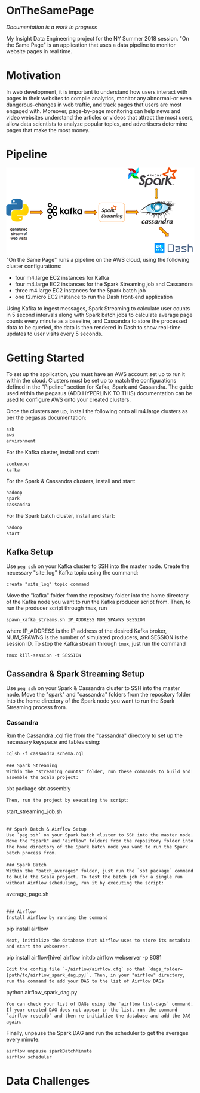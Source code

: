 # OnTheSamePage
*Documentation is a work in progress*

My Insight Data Engineering project for the NY Summer 2018 session. "On the Same Page" is an application that uses a data pipeline to monitor website pages in real time.

# Motivation
In web development, it is important to understand how users interact with pages in their websites to compile analytics, monitor any abnormal-or even dangerous-changes in web traffic, and track pages that users are most engaged with. Moreover, page-by-page monitoring can help news and video websites understand the articles or videos that attract the most users, allow data scientists to analyze popular topics, and advertisers determine pages that make the most money.

# Pipeline
![alt text](img/pipeline.png)
"On the Same Page" runs a pipeline on the AWS cloud, using the following cluster configurations:

* four m4.large EC2 instances for Kafka
* four m4.large EC2 instances for the Spark Streaming job and Cassandra 
* three m4.large EC2 instances for the Spark batch job
* one t2.micro EC2 instance to run the Dash front-end application

Using Kafka to ingest messages, Spark Streaming to calculate user counts in 5 second intervals along with Spark batch jobs to calculate average page counts every minute as a baseline, and Cassandra to store the processed data to be queried, the data is then rendered in Dash to show real-time updates to user visits every 5 seconds.

# Getting Started
To set up the application, you must have an AWS account set up to run it within the cloud. Clusters must be set up to match the configurations defined in the "Pipeline" section for Kafka, Spark and Cassandra. The guide used within the pegasus (ADD HYPERLINK TO THIS) documentation can be used to configure AWS onto your created clusters.

Once the clusters are up, install the following onto all m4.large clusters as per the pegasus documentation:
```
ssh
aws
environment
```

For the Kafka cluster, install and start:
```
zookeeper
kafka
```

For the Spark & Cassandra clusters, install and start:
```
hadoop
spark
cassandra
```

For the Spark batch cluster, install and start:
```
hadoop
start
```

## Kafka Setup
Use `peg ssh` on your Kafka cluster to SSH into the master node. Create the necessary "site_log" Kafka topic using the command:
```
create "site_log" topic command
```

Move the "kafka" folder from the repository folder into the home directory of the Kafka node you want to run the Kafka producer script from. Then, to run the producer script through `tmux`, run 
```
spawn_kafka_streams.sh IP_ADDRESS NUM_SPAWNS SESSION 
```
where IP_ADDRESS is the IP address of the desired Kafka broker, NUM_SPAWNS is the number of simulated producers, and SESSION is the session ID. To stop the Kafka stream through `tmux`, just run the command
```
tmux kill-session -t SESSION
```

## Cassandra & Spark Streaming Setup
Use `peg ssh` on your Spark & Cassandra cluster to SSH into the master node. Move the "spark" and "cassandra" folders from the repository folder into the home directory of the Spark node you want to run the Spark Streaming process from. 

### Cassandra
Run the Cassandra .cql file from the "cassandra" directory to set up the necessary keyspace and tables using:
```
cqlsh -f cassandra_schema.cql

### Spark Streaming
Within the "streaming_counts" folder, run these commands to build and assemble the Scala project:
```
sbt package
sbt assembly
```
Then, run the project by executing the script:
```
start_streaming_job.sh
```

## Spark Batch & Airflow Setup
Use `peg ssh` on your Spark batch cluster to SSH into the master node. Move the "spark" and "airflow" folders from the repository folder into the home directory of the Spark batch node you want to run the Spark batch process from. 

### Spark Batch
Within the "batch_averages" folder, just run the `sbt package` command to build the Scala project. To test the batch job for a single run without Airflow scheduling, run it by executing the script:
```
average_page.sh
```

### Airflow
Install Airflow by running the command
```
pip install airflow
```
Next, initialize the database that Airflow uses to store its metadata and start the webserver.
```
pip install airflow[hive]
airflow initdb
airflow webserver -p 8081
```
Edit the config file `~/airflow/airflow.cfg` so that `dags_folder=[path/to/airflow_spark_dag.py]`. Then, in your "airflow" directory, run the command to add your DAG to the list of Airflow DAGs
```
python airflow_spark_dag.py
```
You can check your list of DAGs using the `airflow list-dags` command. If your created DAG does not appear in the list, run the command `airflow resetdb` and then re-initialize the database and add the DAG again.
```
Finally, unpause the Spark DAG and run the scheduler to get the averages every minute:
```
airflow unpause sparkBatchMinute
airflow scheduler
```

# Data Challenges
